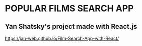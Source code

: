 # POPULAR FILMS SEARCH APP
## Yan Shatsky's project made with React.js
https://jan-web.github.io/Film-Search-App-with-React/